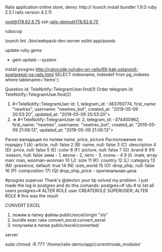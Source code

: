 Rails application online store, demo:
http://
lounch install
bundler 1.9.0
ruby 2.5.1
rails version 4.2.11

root@178.62.6.75
ssh rails-demo@178.62.6.75

rubocop

lounch lint
./bin/webpack-dev-server
eslint app/assets


update ruby gems
- gem update --system

install posgres
http://rubycode.ru/ruby-on-rails/69-kak-ustanovit-postgresql-na-rails.html
SELECT indexname, indexdef from pg_indexes where tablename='items';\

Question
id: TeleNotify::TelegramUser.find(1)
Order telegram
id: TeleNotify::TelegramUser.find(2)
1) #<TeleNotify::TelegramUser id: 1, telegram_id: -363760774, first_name: "newtrex", username: "newtrex_bot", created_at: "2019-05-09 20:53:20", updated_at: "2019-05-09 20:53:20">
2) => #<TeleNotify::TelegramUser id: 2, telegram_id: -374400962, first_name: "newtrex", username: "newtrex_bot", created_at: "2019-05-09 21:06:13", updated_at: "2019-05-09 21:06:13">

Parser
валидация по полям name, price, picture
Расположение по порядку
1 (A) :article, null: false
2 (B) :name, null: false
3 (C) :description
4 (D) :price, null: false
5 (E) :color
6 (F) :picture, null: false
7 (G) :brand
8 (H) :season, null: false
зима - 1, весна - 2, лето - 3, осень - 4
9 (I) :male, array man: man, wooman-wooman
10 (J) :size
11 (K) :country
12 (L) :category
13 (M) :presence, default: true
14 (N) :size_world
15 (O) :drop_ship, null: false
16 (P) :composition
17) (Q) drop_ship_price - оригинальная цена

#posgres superusr
Thank's @devton your tip solved my problem.
I just made the log in postgres and do this comands:
postgres=# \du # to list all users
postgres=# ALTER ROLE user CREATEROLE SUPERUSER;
ALTER ROLE # this was the result

CONVERT EXCEL
1) ложим в папку файлы public/excel/origin "xls"
2)  bundle exec rake convert_excel:convert_excel
3)  получаем в папке public/excel/converted/

server

sudo chmod -R 777 '/home/rails-demo/app/current/node_modules'
